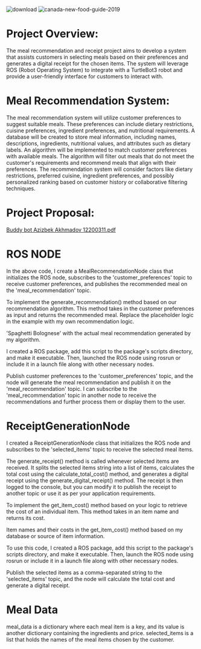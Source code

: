 


![download](https://github.com/Azizbek-Akhmadov/SMS-MS/assets/81019633/ca862022-e55f-425a-b760-74209e4989b3)
![canada-new-food-guide-2019](https://github.com/Azizbek-Akhmadov/SMS-MS/assets/81019633/7e783dc1-470c-4e25-acf8-f334829c83c3)

# Project Overview:
The meal recommendation and receipt project aims to develop a system that assists customers in selecting meals based on their preferences and generates a digital receipt for the chosen items. The system will leverage ROS (Robot Operating System) to integrate with a TurtleBot3 robot and provide a user-friendly interface for customers to interact with.

# Meal Recommendation System:

The meal recommendation system will utilize customer preferences to suggest suitable meals. These preferences can include dietary restrictions, cuisine preferences, ingredient preferences, and nutritional requirements.
A database will be created to store meal information, including names, descriptions, ingredients, nutritional values, and attributes such as dietary labels.
An algorithm will be implemented to match customer preferences with available meals. The algorithm will filter out meals that do not meet the customer's requirements and recommend meals that align with their preferences.
The recommendation system will consider factors like dietary restrictions, preferred cuisine, ingredient preferences, and possibly personalized ranking based on customer history or collaborative filtering techniques.

# Project Proposal: 

[Buddy bot Azizbek Akhmadov 12200311.pdf](https://github.com/Azizbek-Akhmadov/SMS-MS/files/11645401/Buddy.bot.Azizbek.Akhmadov.12200311.pdf)


# ROS NODE

In the above code, I create a MealRecommendationNode class that initializes the ROS node, subscribes to the 'customer_preferences' topic to receive customer preferences, and publishes the recommended meal on the 'meal_recommendation' topic.

To implement the generate_recommendation() method based on our recommendation algorithm. This method takes in the customer preferences as input and returns the recommended meal. Replace the placeholder logic in the example with my own recommendation logic.

 'Spaghetti Bolognese' with the actual meal recommendation generated by my algorithm.

I created a ROS package, add this script to the package's scripts directory, and make it executable. Then, launched the ROS node using rosrun or include it in a launch file along with other necessary nodes.

 Publish customer preferences to the 'customer_preferences' topic, and the node will generate the meal recommendation and publish it on the 'meal_recommendation' topic. I can subscribe to the 'meal_recommendation' topic in another node to receive the recommendations and further process them or display them to the user.
 
 # ReceiptGenerationNode
 
 I created a ReceiptGenerationNode class that initializes the ROS node and subscribes to the 'selected_items' topic to receive the selected meal items.

The generate_receipt() method is called whenever selected items are received. It splits the selected items string into a list of items, calculates the total cost using the calculate_total_cost() method, and generates a digital receipt using the generate_digital_receipt() method. The receipt is then logged to the console, but you can modify it to publish the receipt to another topic or use it as per your application requirements.

To implement the get_item_cost() method based on your logic to retrieve the cost of an individual item. This method takes in an item name and returns its cost.

Item names and their costs in the get_item_cost() method based on my database or source of item information.

To use this code, I created a ROS package, add this script to the package's scripts directory, and make it executable. Then, launch the ROS node using rosrun or include it in a launch file along with other necessary nodes.

Publish the selected items as a comma-separated string to the 'selected_items' topic, and the node will calculate the total cost and generate a digital receipt.

# Meal Data

meal_data is a dictionary where each meal item is a key, and its value is another dictionary containing the ingredients and price. selected_items is a list that holds the names of the meal items chosen by the customer.
